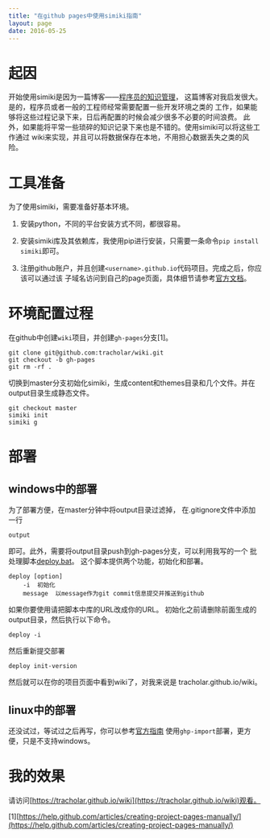 ```yaml
---
title: "在github pages中使用simiki指南"
layout: page
date: 2016-05-25
---
```


# 起因
开始使用simiki是因为一篇博客——[程序员的知识管理](http://blog.jobbole.com/101321/)，
这篇博客对我启发很大。是的，程序员或者一般的工程师经常需要配置一些开发环境之类的
工作，如果能够将这些过程记录下来，日后再配置的时候会减少很多不必要的时间浪费。
此外，如果能将平常一些琐碎的知识记录下来也是不错的。使用simiki可以将这些工作通过
wiki来实现，并且可以将数据保存在本地，不用担心数据丢失之类的风险。

# 工具准备
为了使用simiki，需要准备好基本环境。

1. 安装python，不同的平台安装方式不同，都很容易。

2. 安装simiki库及其依赖库，我使用pip进行安装，只需要一条命令`pip install simiki`即可。

3. 注册github账户，并且创建`<username>.github.io`代码项目。完成之后，你应该可以通过该
   子域名访问到自己的page页面，具体细节请参考[官方文档](https://pages.github.com/)。

# 环境配置过程

在github中创建`wiki`项目，并创建`gh-pages`分支[1]。
```
git clone git@github.com:tracholar/wiki.git
git checkout -b gh-pages
git rm -rf .
```

切换到master分支初始化simiki，生成content和themes目录和几个文件。并在output目录生成静态文件。
```
git checkout master
simiki init
simiki g
```

# 部署
## windows中的部署
为了部署方便，在master分钟中将output目录过滤掉，
在.gitignore文件中添加一行
```
output
```
即可。此外，需要将output目录push到gh-pages分支，可以利用我写的一个
批处理脚本[deploy.bat](https://github.com/tracholar/wiki/blob/master/deploy.bat)。
这个脚本提供两个功能，初始化和部署。
```
deploy [option]
	-i  初始化
	message  以message作为git commit信息提交并推送到github
```
如果你要使用请把脚本中库的URL改成你的URL。
初始化之前请删除前面生成的output目录，然后执行以下命令。
```
deploy -i
```
然后重新提交部署
```
deploy init-version
```
然后就可以在你的项目页面中看到wiki了，对我来说是 tracholar.github.io/wiki。

## linux中的部署
还没试过，等试过之后再写，你可以参考[官方指南](http://simiki.org/docs/deploy.html)
使用`ghp-import`部署，更方便，只是不支持windows。

# 我的效果
请访问[https://tracholar.github.io/wiki](https://tracholar.github.io/wiki)观看。




[1][https://help.github.com/articles/creating-project-pages-manually/](https://help.github.com/articles/creating-project-pages-manually/)
